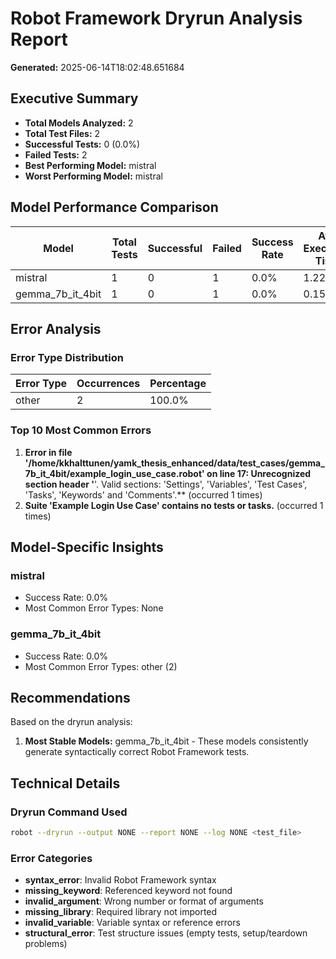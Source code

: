 # Robot Framework Dryrun Analysis Report
**Generated:** 2025-06-14T18:02:48.651684

## Executive Summary

- **Total Models Analyzed:** 2
- **Total Test Files:** 2
- **Successful Tests:** 0 (0.0%)
- **Failed Tests:** 2
- **Best Performing Model:** mistral
- **Worst Performing Model:** mistral

## Model Performance Comparison

| Model | Total Tests | Successful | Failed | Success Rate | Avg Execution Time |
|-------|-------------|------------|--------|--------------|-------------------|
| mistral | 1 | 0 | 1 | 0.0% | 1.222s |
| gemma_7b_it_4bit | 1 | 0 | 1 | 0.0% | 0.154s |

## Error Analysis

### Error Type Distribution

| Error Type | Occurrences | Percentage |
|------------|-------------|------------|
| other | 2 | 100.0% |

### Top 10 Most Common Errors

1. **Error in file '/home/kkhalttunen/yamk_thesis_enhanced/data/test_cases/gemma_7b_it_4bit/example_login_use_case.robot' on line 17: Unrecognized section header '**'. Valid sections: 'Settings', 'Variables', 'Test Cases', 'Tasks', 'Keywords' and 'Comments'.** (occurred 1 times)
2. **Suite 'Example Login Use Case' contains no tests or tasks.** (occurred 1 times)

## Model-Specific Insights

### mistral
- Success Rate: 0.0%
- Most Common Error Types: None

### gemma_7b_it_4bit
- Success Rate: 0.0%
- Most Common Error Types: other (2)

## Recommendations

Based on the dryrun analysis:

1. **Most Stable Models:** gemma_7b_it_4bit - These models consistently generate syntactically correct Robot Framework tests.

## Technical Details

### Dryrun Command Used
```bash
robot --dryrun --output NONE --report NONE --log NONE <test_file>
```

### Error Categories
- **syntax_error**: Invalid Robot Framework syntax
- **missing_keyword**: Referenced keyword not found
- **invalid_argument**: Wrong number or format of arguments
- **missing_library**: Required library not imported
- **invalid_variable**: Variable syntax or reference errors
- **structural_error**: Test structure issues (empty tests, setup/teardown problems)
